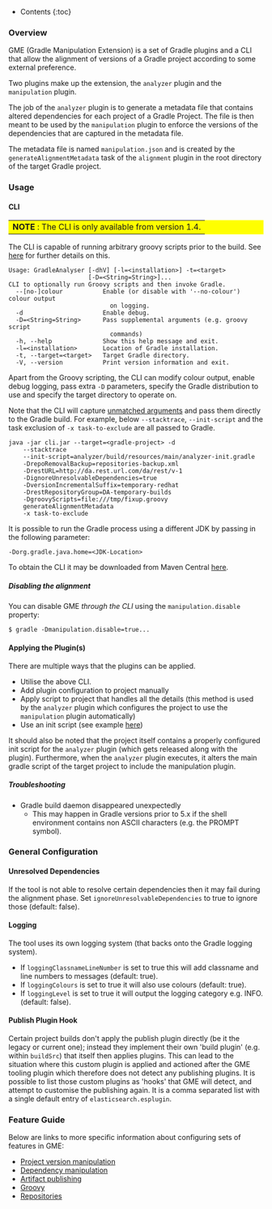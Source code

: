 ---
---

* Contents
{:toc}

### Overview

GME (Gradle Manipulation Extension) is a set of Gradle plugins and a CLI that allow the alignment of versions of a Gradle project according to some external preference.

Two plugins make up the extension, the `analyzer` plugin and the `manipulation` plugin.

The job of the `analyzer` plugin is to generate a metadata file that contains altered dependencies for each project of a Gradle Project.
The file is then meant to be used by the `manipulation` plugin to enforce the versions of the dependencies that are captured in the metadata file.

The metadata file is named `manipulation.json` and is created by the `generateAlignmentMetadata` task of the `alignment` plugin in the root directory of the target Gradle project.

### Usage

#### CLI

<table bgcolor="#ffff00">
<tr>
<td>
    <b>NOTE</b> : The CLI is only available from version 1.4.
</td>
</tr>
</table>

The CLI is capable of running arbitrary groovy scripts prior to the build. See [here](https://project-ncl.github.io/gradle-manipulator/guide/groovy.html) for further details on this.

```
Usage: GradleAnalyser [-dhV] [-l=<installation>] -t=<target>
                      [-D=<String=String>]...
CLI to optionally run Groovy scripts and then invoke Gradle.
  --[no-]colour           Enable (or disable with '--no-colour') colour output
                            on logging.
  -d                      Enable debug.
  -D=<String=String>      Pass supplemental arguments (e.g. groovy script
                            commands)
  -h, --help              Show this help message and exit.
  -l=<installation>       Location of Gradle installation.
  -t, --target=<target>   Target Gradle directory.
  -V, --version           Print version information and exit.
```

Apart from the Groovy scripting, the CLI can modify colour output, enable debug logging, pass extra `-D` parameters, specify the Gradle distribution to use and specify the target directory to operate on.

Note that the CLI will capture [unmatched arguments](https://picocli.info/#unmatched-annotation) and pass them directly to the Gradle build. For example, below `--stacktrace`, `--init-script` and the task exclusion of `-x task-to-exclude` are all passed to Gradle.

```
java -jar cli.jar --target=<gradle-project> -d
    --stacktrace
    --init-script=analyzer/build/resources/main/analyzer-init.gradle
    -DrepoRemovalBackup=repositories-backup.xml
    -DrestURL=http://da.rest.url.com/da/rest/v-1
    -DignoreUnresolvableDependencies=true
    -DversionIncrementalSuffix=temporary-redhat
    -DrestRepositoryGroup=DA-temporary-builds
    -DgroovyScripts=file:///tmp/fixup.groovy
    generateAlignmentMetadata
    -x task-to-exclude
```

It is possible to run the Gradle process using a different JDK by passing in the following parameter:

    -Dorg.gradle.java.home=<JDK-Location>


To obtain the CLI it may be downloaded from Maven Central [here](https://repo1.maven.org/maven2/org/jboss/gm/cli).

##### Disabling the alignment

You can disable GME _through the CLI_ using the `manipulation.disable` property:

	$ gradle -Dmanipulation.disable=true...

#### Applying the Plugin(s)

There are multiple ways that the plugins can be applied.

* Utilise the above CLI.
* Add plugin configuration to project manually
* Apply script to project that handles all the details (this method is used by the `analyzer` plugin which configures the project to use the `manipulation` plugin automatically)
* Use an init script (see example [here](https://github.com/project-ncl/gradle-manipulator#testing-on-a-real-project))

It should also be noted that the project itself contains a properly configured init script for the `analyzer` plugin (which gets released along with the plugin).
Furthermore, when the `analyzer` plugin executes, it alters the main gradle script of the target project to include the manipulation plugin.

##### Troubleshooting

* Gradle build daemon disappeared unexpectedly
   * This may happen in Gradle versions prior to 5.x if the shell environment contains non ASCII characters (e.g. the PROMPT symbol).

### General Configuration

#### Unresolved Dependencies
If the tool is not able to resolve certain dependencies then it may fail during the alignment phase. Set `ignoreUnresolvableDependencies` to true to ignore those (default: false).

#### Logging

The tool uses its own logging system (that backs onto the Gradle logging system).

* If `loggingClassnameLineNumber` is set to true this will add classname and line numbers to messages (default: true).
* If `loggingColours` is set to true it will also use colours (default: true).
* If `loggingLevel` is set to true it will output the logging category e.g. INFO. (default: false).

#### Publish Plugin Hook

Certain project builds don't apply the publish plugin directly (be it the legacy or current one); instead they implement their own 'build plugin' (e.g. within `buildSrc`) that itself then applies plugins. This can lead to the situation where this custom plugin is applied and actioned after the GME tooling plugin which therefore does not detect any publishing plugins. It is possible to list those custom plugins as 'hooks' that GME will detect, and attempt to customise the publishing again. It is a comma separated list with a single default entry of `elasticsearch.esplugin`.

### Feature Guide

Below are links to more specific information about configuring sets of features in GME:

* [Project version manipulation](guide/project-version-manip.html)
* [Dependency manipulation](guide/dep-manip.html)
* [Artifact publishing](guide/artifact-publishing.html)
* [Groovy](guide/groovy.html)
* [Repositories](guide/misc.html)
